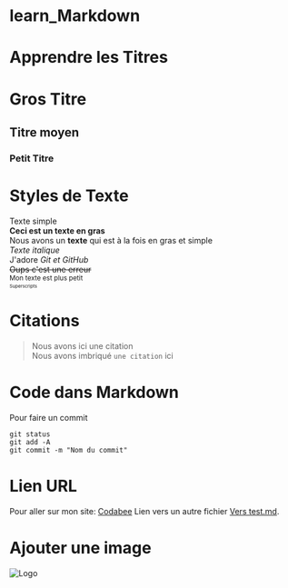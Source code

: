 # learn_Markdown

# Apprendre les Titres
# Gros Titre
## Titre moyen
### Petit Titre

# Styles de Texte
Texte simple  
**Ceci est un texte en gras**  
Nous avons un __texte__ qui est à la fois en gras et simple  
*Texte italique*  
J'adore *Git et GitHub*  
~~Oups c'est une erreur~~  
<sub>Mon texte est plus petit<sub>  
<sup>Superscripts<sup>  

# Citations
> Nous avons ici une citation  
Nous avons imbriqué `une citation` ici

# Code dans Markdown

Pour faire un commit  
```
git status  
git add -A  
git commit -m "Nom du commit"  
```

# Lien URL

Pour aller sur mon site: [Codabee](https://codabee.com)
Lien vers un autre fichier [Vers test.md](test.md).

# Ajouter une image

![Logo](https://fastly.picsum.photos/id/627/200/300.jpg?hmac=C6cEU431ILuZjftVFQ1RsBlFYS52ym9f2KZPSOfH-R4)  
